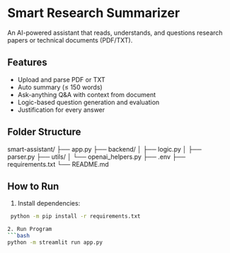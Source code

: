# Smart Research Summarizer

An AI-powered assistant that reads, understands, and questions research papers or technical documents (PDF/TXT).

##  Features
- Upload and parse PDF or TXT
- Auto summary (≤ 150 words)
- Ask-anything Q&A with context from document
- Logic-based question generation and evaluation
- Justification for every answer

## Folder Structure

smart-assistant/
├── app.py 
├── backend/
│ ├── logic.py
│ ├── parser.py 
├── utils/
│ └── openai_helpers.py 
├── .env 
├── requirements.txt 
└── README.md 

## How to Run

1. Install dependencies:
```bash
 python -m pip install -r requirements.txt

2. Run Program 
```bash
python -m streamlit run app.py


